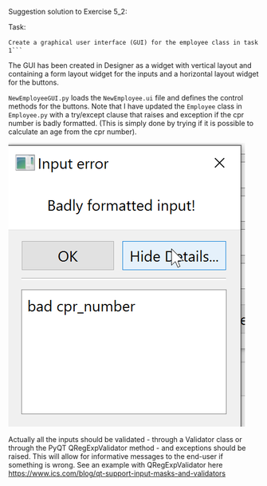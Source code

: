 Suggestion solution to Exercise 5_2:

Task:
```
Create a graphical user interface (GUI) for the employee class in task 1```
```


The GUI has been created in Designer as a widget with vertical layout and containing
a form layout widget for the inputs and a horizontal layout widget for the buttons.

`NewEmployeeGUI.py` loads the `NewEmployee.ui` file and defines the control methods
for the buttons.
Note that I have updated the `Employee` class in `Employee.py` with a try/except
clause that raises and exception if the cpr number is badly formatted. (This is simply
done by trying if it is possible to calculate an age from the cpr number).

![bad-cpr](NewEmployeeGUI-bad-cpr.png)

Actually all the inputs should be validated - through a Validator class or through the PyQT QRegExpValidator method - 
and exceptions should be raised. This will allow for informative messages to the end-user if
something is wrong. See an example with QRegExpValidator here https://www.ics.com/blog/qt-support-input-masks-and-validators


